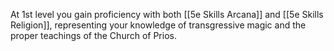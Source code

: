 At 1st level you gain proficiency with both [[5e Skills Arcana]] and [[5e Skills Religion]], representing your knowledge of transgressive magic and the proper teachings of the Church of Prios.